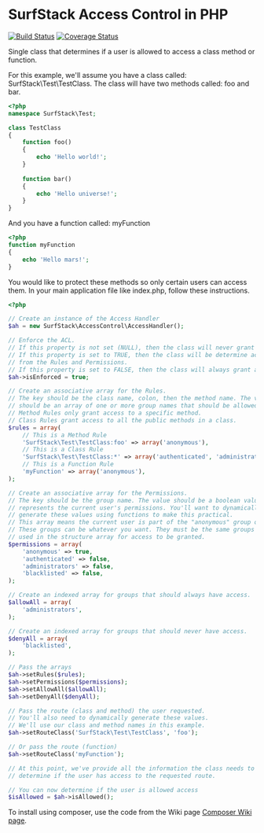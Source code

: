 SurfStack Access Control in PHP 
===============================
[![Build Status](https://travis-ci.org/josephspurrier/surfstack-access-control.png?branch=master)](https://travis-ci.org/josephspurrier/surfstack-access-control) [![Coverage Status](https://coveralls.io/repos/josephspurrier/surfstack-access-control/badge.png?branch=master)](https://coveralls.io/r/josephspurrier/surfstack-access-control?branch=master)

Single class that determines if a user is allowed to access a class method or function.

For this example, we'll assume you have a class called: SurfStack\Test\TestClass.
The class will have two methods called: foo and bar.

```php
<?php
namespace SurfStack\Test;

class TestClass
{
    function foo()
    {
        echo 'Hello world!';
    }
    
    function bar()
    {
        echo 'Hello universe!';
    }
}
```

And you have a function called: myFunction

```php
<?php
function myFunction
{
    echo 'Hello mars!';
}
```

You would like to protect these methods so only certain users can access them.
In your main application file like index.php, follow these instructions.

```php
<?php

// Create an instance of the Access Handler
$ah = new SurfStack\AccessControl\AccessHandler();

// Enforce the ACL.
// If this property is not set (NULL), then the class will never grant access.
// If this property is set to TRUE, then the class will be determine access
// from the Rules and Permissions.
// If this property is set to FALSE, then the class will always grant access.
$ah->isEnforced = true;

// Create an associative array for the Rules.
// The key should be the class name, colon, then the method name. The value
// should be an array of one or more group names that should be allowed access.
// Method Rules only grant access to a specific method.
// Class Rules grant access to all the public methods in a class.
$rules = array(
    // This is a Method Rule
    'SurfStack\Test\TestClass:foo' => array('anonymous'),
    // This is a Class Rule
    'SurfStack\Test\TestClass:*' => array('authenticated', 'administrators'),
    // This is a Function Rule
    'myFunction' => array('anonymous'),
);

// Create an associative array for the Permissions.
// The key should be the group name. The value should be a boolean value that
// represents the current user's permissions. You'll want to dynamically
// generate these values using functions to make this practical.
// This array means the current user is part of the "anonymous" group only.
// These groups can be whatever you want. They must be the same groups
// used in the structure array for access to be granted.
$permissions = array(
    'anonymous' => true,
    'authenticated' => false,
    'administrators' => false,
    'blacklisted' => false,
);

// Create an indexed array for groups that should always have access.
$allowAll = array(
    'administrators',
);

// Create an indexed array for groups that should never have access.
$denyAll = array(
    'blacklisted',
);

// Pass the arrays
$ah->setRules($rules);
$ah->setPermissions($permissions);
$ah->setAllowAll($allowAll);
$ah->setDenyAll($denyAll);

// Pass the route (class and method) the user requested.
// You'll also need to dynamically generate these values.
// We'll use our class and method names in this example.
$ah->setRouteClass('SurfStack\Test\TestClass', 'foo');

// Or pass the route (function)
$ah->setRouteClass('myFunction');

// At this point, we've provide all the information the class needs to
// determine if the user has access to the requested route.

// You can now determine if the user is allowed access
$isAllowed = $ah->isAllowed();
```

To install using composer, use the code from the Wiki page [Composer Wiki page](../../wiki/Composer).
